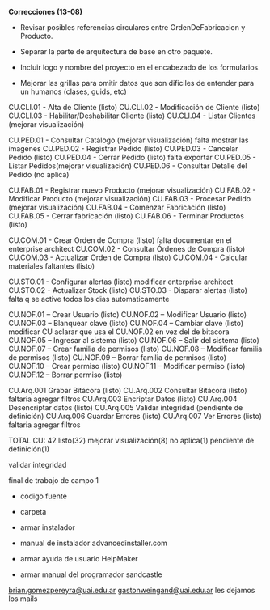 **Correcciones (13-08)**
- Revisar posibles referencias circulares entre OrdenDeFabricacion y Producto.
- Separar la parte de arquitectura de base en otro paquete.

- Incluir logo y nombre del proyecto en el encabezado de los formularios.
- Mejorar las grillas para omitir datos que son dificiles de entender para un humanos (clases, guids, etc)

CU.CLI.01 - Alta de Cliente (listo)
CU.CLI.02 - Modificación de Cliente (listo)
CU.CLI.03 - Habilitar/Deshabilitar Cliente (listo)
CU.CLI.04 - Listar Clientes (mejorar visualización)

CU.PED.01 - Consultar Catálogo (mejorar visualización) falta mostrar las imagenes
CU.PED.02 - Registrar Pedido (listo)
CU.PED.03 - Cancelar Pedido (listo)
CU.PED.04 - Cerrar Pedido (listo) falta exportar
CU.PED.05 - Listar Pedidos(mejorar visualización)
CU.PED.06 - Consultar Detalle del Pedido (no aplica)

CU.FAB.01 - Registrar nuevo Producto (mejorar visualización)
CU.FAB.02 - Modificar Producto (mejorar visualización)
CU.FAB.03 - Procesar Pedido (mejorar visualización) 
CU.FAB.04 - Comenzar Fabricación (listo)
CU.FAB.05 - Cerrar fabricación (listo)
CU.FAB.06 - Terminar Productos (listo)

CU.COM.01 - Crear Orden de Compra (listo) falta documentar en el enterprise architect
CU.COM.02 - Consultar Órdenes de Compra (listo)
CU.COM.03 - Actualizar Orden de Compra (listo)
CU.COM.04 - Calcular materiales faltantes (listo)

CU.STO.01 - Configurar alertas (listo) modificar enterprise architect
CU.STO.02 - Actualizar Stock (listo)
CU.STO.03 - Disparar alertas (listo) falta q se active todos los dias automaticamente

CU.NOF.01 – Crear Usuario (listo)
CU.NOF.02 – Modificar Usuario (listo)
CU.NOF.03 – Blanquear clave (listo)
CU.NOF.04 – Cambiar clave (listo) modificar CU aclarar que usa el CU.NOF.02 en vez del de bitacora
CU.NOF.05 – Ingresar al sistema (listo)
CU.NOF.06 – Salir del sistema (listo)
CU.NOF.07 – Crear familia de permisos (listo)
CU.NOF.08 – Modificar familia de permisos (listo)
CU.NOF.09 – Borrar familia de permisos (listo)
CU.NOF.10 – Crear permiso (listo)
CU.NOF.11 – Modificar permiso (listo)
CU.NOF.12 – Borrar permiso (listo)

CU.Arq.001 Grabar Bitácora (listo)
CU.Arq.002 Consultar Bitácora (listo) faltaria agregar filtros
CU.Arq.003 Encriptar Datos (listo)
CU.Arq.004 Desencriptar datos (listo)
CU.Arq.005 Validar integridad (pendiente de definición)
CU.Arq.006 Guardar Errores (listo)
CU.Arq.007 Ver Errores (listo) faltaria agregar filtros

TOTAL CU: 42 listo(32) mejorar visualización(8) no aplica(1)  pendiente de definición(1)

validar integridad

final de trabajo de campo 1

+ codigo fuente
+ carpeta

+ armar instalador 
+ manual de instalador
advancedinstaller.com

+ armar ayuda de usuario
HelpMaker

+ armar manual del programador
sandcastle


brian.gomezpereyra@uai.edu.ar
gastonweingand@uai.edu.ar
les dejamos los mails
